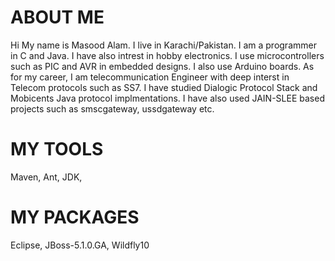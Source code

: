 ABOUT ME
=======================================
Hi
My name is Masood Alam.
I live in Karachi/Pakistan.
I am a programmer in C and Java.
I have also intrest in hobby electronics.
I use microcontrollers such as PIC and AVR in embedded designs.
I also use Arduino boards.
As for my career, I am telecommunication Engineer with
deep interst in Telecom protocols such as SS7.
I have studied Dialogic Protocol Stack and Mobicents Java protocol implmentations.
I have also used JAIN-SLEE based projects such as smscgateway, ussdgateway etc.

MY TOOLS
========
Maven, Ant, JDK, 

MY PACKAGES
============
Eclipse, JBoss-5.1.0.GA, Wildfly10

